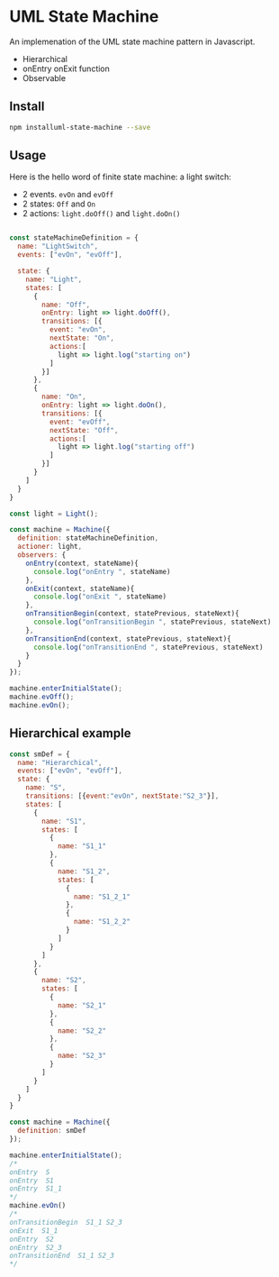 # UML State Machine

An implemenation of the UML state machine pattern in Javascript. 

* Hierarchical
* onEntry onExit function
* Observable

## Install

```bash
npm installuml-state-machine --save
```

## Usage

Here is the hello word of finite state machine: a light switch: 

 * 2 events. `evOn` and `evOff`
 * 2 states: `Off` and `On`
 * 2 actions: `light.doOff()` and  `light.doOn()`

```javascript

const stateMachineDefinition = {
  name: "LightSwitch",
  events: ["evOn", "evOff"],

  state: {
    name: "Light",
    states: [
      {
        name: "Off",
        onEntry: light => light.doOff(),
        transitions: [{
          event: "evOn",
          nextState: "On",
          actions:[
            light => light.log("starting on")
          ]
        }]
      },
      {
        name: "On",
        onEntry: light => light.doOn(),
        transitions: [{
          event: "evOff",
          nextState: "Off",
          actions:[
            light => light.log("starting off")
          ]
        }]
      }
    ]
  }
}

const light = Light();

const machine = Machine({
  definition: stateMachineDefinition,
  actioner: light,
  observers: {
    onEntry(context, stateName){
      console.log("onEntry ", stateName)
    },
    onExit(context, stateName){
      console.log("onExit ", stateName)
    },
    onTransitionBegin(context, statePrevious, stateNext){
      console.log("onTransitionBegin ", statePrevious, stateNext)
    },
    onTransitionEnd(context, statePrevious, stateNext){
      console.log("onTransitionEnd ", statePrevious, stateNext)
    }
  }
});

machine.enterInitialState();
machine.evOff();
machine.evOn();

```

## Hierarchical example


```javascript
const smDef = {
  name: "Hierarchical",
  events: ["evOn", "evOff"],
  state: {
    name: "S",
    transitions: [{event:"evOn", nextState:"S2_3"}],
    states: [
      {
        name: "S1",
        states: [
          {
            name: "S1_1"
          },
          {
            name: "S1_2",
            states: [
              {
                name: "S1_2_1"
              },
              {
                name: "S1_2_2"
              }
            ]
          }
        ]
      },
      {
        name: "S2",
        states: [
          {
            name: "S2_1"
          },
          {
            name: "S2_2"
          },
          {
            name: "S2_3"
          }
        ]
      }
    ]
  }
}

const machine = Machine({
  definition: smDef
});

machine.enterInitialState();
/*
onEntry  S
onEntry  S1
onEntry  S1_1
*/
machine.evOn()
/*
onTransitionBegin  S1_1 S2_3
onExit  S1_1
onEntry  S2
onEntry  S2_3
onTransitionEnd  S1_1 S2_3
*/

```
